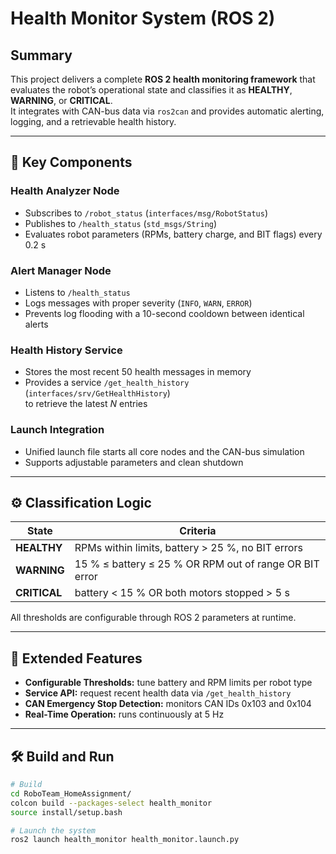 # Health Monitor System (ROS 2)

## Summary
This project delivers a complete **ROS 2 health monitoring framework** that evaluates the robot’s operational state and classifies it as **HEALTHY**, **WARNING**, or **CRITICAL**.  
It integrates with CAN-bus data via `ros2can` and provides automatic alerting, logging, and a retrievable health history.

---

## 🚀 Key Components

### Health Analyzer Node  
- Subscribes to `/robot_status` (`interfaces/msg/RobotStatus`)  
- Publishes to `/health_status` (`std_msgs/String`)  
- Evaluates robot parameters (RPMs, battery charge, and BIT flags) every 0.2 s  

### Alert Manager Node  
- Listens to `/health_status`  
- Logs messages with proper severity (`INFO`, `WARN`, `ERROR`)  
- Prevents log flooding with a 10-second cooldown between identical alerts  

### Health History Service  
- Stores the most recent 50 health messages in memory  
- Provides a service `/get_health_history` (`interfaces/srv/GetHealthHistory`)  
  to retrieve the latest *N* entries  

### Launch Integration  
- Unified launch file starts all core nodes and the CAN-bus simulation  
- Supports adjustable parameters and clean shutdown  

---

## ⚙️ Classification Logic

| State | Criteria |
|-------|-----------|
| **HEALTHY** | RPMs within limits, battery > 25 %, no BIT errors |
| **WARNING** | 15 % ≤ battery ≤ 25 % OR RPM out of range OR BIT error |
| **CRITICAL** | battery < 15 % OR both motors stopped > 5 s |

All thresholds are configurable through ROS 2 parameters at runtime.

---

## 🧩 Extended Features
- **Configurable Thresholds:** tune battery and RPM limits per robot type  
- **Service API:** request recent health data via `/get_health_history`  
- **CAN Emergency Stop Detection:** monitors CAN IDs 0x103 and 0x104  
- **Real-Time Operation:** runs continuously at 5 Hz  

---

## 🛠️ Build and Run
```bash
# Build
cd RoboTeam_HomeAssignment/
colcon build --packages-select health_monitor
source install/setup.bash

# Launch the system
ros2 launch health_monitor health_monitor.launch.py
